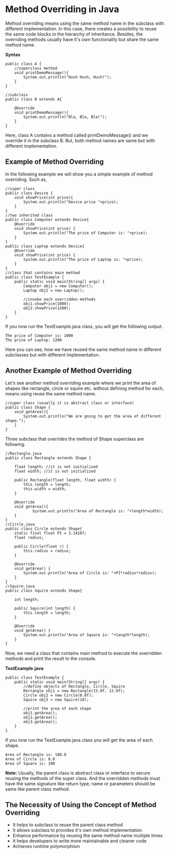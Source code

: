 # Method Overriding in Java

Method overriding means using the same method name in the subclass with different implementation. In this case, there creates a possibility to reuse the same code blocks in the hierarchy of inheritance. Besides, the overriding methods usually have it's own functionality but share the same method name.

**Syntax**

```
public class A {
    //superclass method
    void printDemoMessage(){
        System.out.println("Hush Hush, Hush!");
    }
}

//subclass
public class B extends A{

    @Override
    void printDemoMessage(){
        System.out.println("Bla, Bla, Bla!");
    }
}
```

Here, class A contains a method called printDemoMessage() and we override it in the subclass B. But, both method names are same but with different implementation. 

## Example of Method Overriding

In the following example we will show you a simple example of method overriding. Such as,


```
//super class
public class Device {
    void showPrice(int price){
        System.out.println("Device price "+price);
    }
}
//two inherited class
public class Computer extends Device{
    @Override
    void showPrice(int price) {
        System.out.println("The price of Computer is: "+price);
    }
}
public class Laptop extends Device{
    @Override
    void showPrice(int price) {
        System.out.println("The price of Laptop is: "+price);
    }
}
//class that contains main method
public class TestExample {
    public static void main(String[] args) {
        Computer obj1 = new Computer();
        Laptop obj2 = new Laptop();

        //invoke each overridden methods
        obj1.showPrice(1000);
        obj2.showPrice(1200);
    }
}
```

If you now run the TestExample.java class, you will get the following output.

```
The price of Computer is: 1000
The price of Laptop: 1200
```

Here you can see, how we have reused the same method name in different subclasses but with different implementation.

## Another Example of Method Overriding

Let's see another method overriding example where we print the area of shapes like rectangle, circle or squire etc. without defining method for each, means using reuse the same method name.

```
//super class (usually it is abstract class or interface)
public class Shape {
    void getArea(){
        System.out.println("We are going to get the area of different shape.");
    }
}
```

Three subclass that overrides the method of Shape superclass are following.

```
//Rectangle.java
public class Rectangle extends Shape {

    float length; //it is not initialized
    float width; //it is not initialized

    public Rectangle(float length, float width) {
        this.length = length;
        this.width = width;
    }

    @Override
    void getArea(){
            System.out.println("Area of Rectangle is: "+length*width);
    }
}
//Circle.java
public class Circle extends Shape{
    static final float PI = 3.1416f;
    float radius;

    public Circle(float r) {
        this.radius = radius;
    }

    @Override
    void getArea() {
        System.out.println("Area of Circle is: "+PI*radius*radius);
    }
}
//Squire.java
public class Squire extends Shape{

    int length;
    
    public Squire(int length) {
        this.length = length;
    }

    @Override
    void getArea() {
        System.out.println("Area of Square is: "+length*length);
    }
}
```

Now, we need a class that contains main method to execute the overridden methods and print the result to the console.

**TestExample.java**

```
public class TestExample {
    public static void main(String[] args) {
        //define objects of Rectangle, Circle, Squire
        Rectangle obj1 = new Rectangle(15.0f, 12.0f);
        Circle obj2 = new Circle(8.0f);
        Squire obj3 = new Squire(10);

        //print the area of each shape
        obj1.getArea();
        obj2.getArea();
        obj3.getArea();
    }
}
```

If you now run the TestExample.java class you will get the area of each shape.

```
Area of Rectangle is: 180.0
Area of Circle is: 0.0
Area of Square is: 100
```

**Note:** Usually, the parent class is abstract class or interface to secure reusing the methods of the super class. And the overridden methods must have the same signature like return type, name or parameters should be same like parent class method.

## The Necessity of Using the Concept of Method Overriding

- It helps to subclass to reuse the parent class method
- It allows subclass to provides it's own method implementation
- Enhance performance by reusing the same method name multiple times
- It helps developers to write more maintainable and cleaner code
- Achieves runtime polymorphism